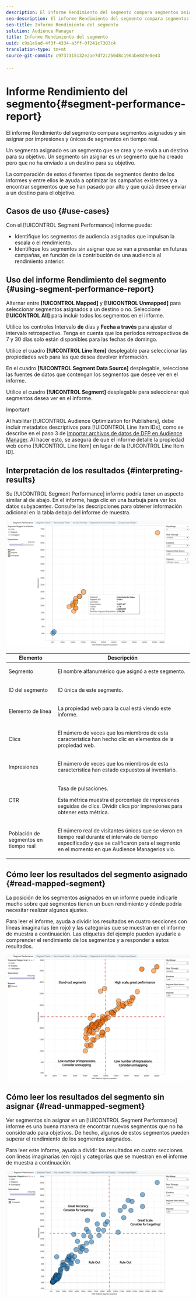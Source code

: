 ```yaml
---
description: El informe Rendimiento del segmento compara segmentos asignados y sin asignar por impresiones y únicos de segmentos en tiempo real. Un segmento asignado es un segmento que se crea y se envía a un destino para su objetivo. Un segmento sin asignar es un segmento que ha creado pero que no ha enviado a un destino para su objetivo. La comparación de estos diferentes tipos de segmentos dentro de los informes y entre ellos le ayuda a optimizar las campañas existentes y a encontrar segmentos que se han pasado por alto y que quizá desee enviar a un destino para el objetivo.
seo-description: El informe Rendimiento del segmento compara segmentos asignados y sin asignar por impresiones y únicos de segmentos en tiempo real. Un segmento asignado es un segmento que se crea y se envía a un destino para su objetivo. Un segmento sin asignar es un segmento que ha creado pero que no ha enviado a un destino para su objetivo. La comparación de estos diferentes tipos de segmentos dentro de los informes y entre ellos le ayuda a optimizar las campañas existentes y a encontrar segmentos que se han pasado por alto y que quizá desee enviar a un destino para el objetivo.
seo-title: Informe Rendimiento del segmento
solution: Audience Manager
title: Informe Rendimiento del segmento
uuid: c9a1e9ad-4f3f-4334-a3ff-0f241c7303c4
translation-type: tm+mt
source-git-commit: c9737315132e2ae7d72c250d8c196abe8d9e0e43

---
```



# Informe Rendimiento del segmento{#segment-performance-report}

El informe Rendimiento del segmento compara segmentos asignados y sin asignar por impresiones y únicos de segmentos en tiempo real.

Un segmento asignado es un segmento que se crea y se envía a un destino para su objetivo. Un segmento sin asignar es un segmento que ha creado pero que no ha enviado a un destino para su objetivo.

La comparación de estos diferentes tipos de segmentos dentro de los informes y entre ellos le ayuda a optimizar las campañas existentes y a encontrar segmentos que se han pasado por alto y que quizá desee enviar a un destino para el objetivo.

## Casos de uso {#use-cases}

Con el [!UICONTROL Segment Performance] informe puede:

* Identifique los segmentos de audiencia asignados que impulsan la escala o el rendimiento.
* Identifique los segmentos sin asignar que se van a presentar en futuras campañas, en función de la contribución de una audiencia al rendimiento anterior.

## Uso del informe Rendimiento del segmento {#using-segment-performance-report}

Alternar entre **[!UICONTROL Mapped]** y **[!UICONTROL Unmapped]** para seleccionar segmentos asignados a un destino o no. Seleccione **[!UICONTROL All]** para incluir todos los segmentos en el informe.

Utilice los controles Intervalo **de** días y **Fecha a través** para ajustar el intervalo retrospectivo. Tenga en cuenta que los períodos retrospectivos de 7 y 30 días solo están disponibles para las fechas de domingo.

Utilice el cuadro **[!UICONTROL Line Item]** desplegable para seleccionar las propiedades web para las que desea devolver información.

En el cuadro **[!UICONTROL Segment Data Source]** desplegable, seleccione las fuentes de datos que contengan los segmentos que desee ver en el informe.

Utilice el cuadro **[!UICONTROL Segment]** desplegable para seleccionar qué segmentos desea ver en el informe.

>[!IMPORTANT]
>
>Al habilitar [!UICONTROL Audience Optimization for Publishers], debe incluir metadatos descriptivos para [!UICONTROL Line Item IDs], como se describe en el paso 3 de [Importar archivos de datos de DFP en Audience Manager](../../../reporting/audience-optimization-reports/aor-publishers/import-dfp.md). Al hacer esto, se asegura de que el informe detalle la propiedad web como [!UICONTROL Line Item] en lugar de la [!UICONTROL Line Item ID].

## Interpretación de los resultados {#interpreting-results}

Su [!UICONTROL Segment Performance] informe podría tener un aspecto similar al de abajo. En el informe, haga clic en una burbuja para ver los datos subyacentes. Consulte las descripciones para obtener información adicional en la tabla debajo del informe de muestra.

![](assets/publisher_segment_performance.png)

<table id="table_AFE2540583C34835B04584693ADFD26A"> 
 <thead> 
  <tr> 
   <th colname="col1" class="entry"> Elemento </th> 
   <th colname="col2" class="entry"> Descripción </th> 
  </tr>
 </thead>
 <tbody> 
  <tr> 
   <td colname="col1"> <p>Segmento </p> </td> 
   <td colname="col2"> <p>El nombre alfanumérico que asignó a este segmento. </p> </td> 
  </tr> 
  <tr> 
   <td colname="col1"> <p> ID del segmento </p> </td> 
   <td colname="col2"> <p>ID única de este segmento. </p> </td> 
  </tr> 
  <tr> 
   <td colname="col1"> <p>Elemento de línea </p> </td> 
   <td colname="col2"> <p>La propiedad web para la cual está viendo este informe. </p> </td> 
  </tr> 
  <tr> 
   <td colname="col1"> <p>Clics </p> </td> 
   <td colname="col2"> <p>El número de veces que los miembros de esta característica han hecho clic en elementos de la propiedad web. </p> </td> 
  </tr> 
  <tr> 
   <td colname="col1"> <p>Impresiones </p> </td> 
   <td colname="col2"> <p>El número de veces que los miembros de esta característica han estado expuestos al inventario. </p> </td> 
  </tr> 
  <tr> 
   <td colname="col1"> <p>CTR </p> </td> 
   <td colname="col2"> <p>Tasa de pulsaciones. </p> <p>Esta métrica muestra el porcentaje de impresiones seguidas de clics. Dividir clics por impresiones para obtener esta métrica. </p> </td> 
  </tr> 
  <tr> 
   <td colname="col1"> <p>Población de segmentos en tiempo real </p> </td> 
   <td colname="col2"> <p>El número real de visitantes únicos que se vieron en tiempo real durante el intervalo de tiempo especificado y que se calificaron para el segmento en el momento en que <span class="keyword"> Audience Manager</span>los vio. </p> </td> 
  </tr> 
 </tbody> 
</table>

## Cómo leer los resultados del segmento asignado {#read-mapped-segment}

La posición de los segmentos asignados en un informe puede indicarle mucho sobre qué segmentos tienen un buen rendimiento y dónde podría necesitar realizar algunos ajustes.

Para leer el informe, ayuda a dividir los resultados en cuatro secciones con líneas imaginarias (en rojo) y las categorías que se muestran en el informe de muestra a continuación. Las etiquetas del ejemplo pueden ayudarle a comprender el rendimiento de los segmentos y a responder a estos resultados.

![](assets/publisher_segment_performance_mapped.png)

## Cómo leer los resultados del segmento sin asignar {#read-unmapped-segment}

Ver segmentos sin asignar en un [!UICONTROL Segment Performance] informe es una buena manera de encontrar nuevos segmentos que no ha considerado para objetivos. De hecho, algunos de estos segmentos pueden superar el rendimiento de los segmentos asignados.

Para leer este informe, ayuda a dividir los resultados en cuatro secciones con líneas imaginarias (en rojo) y categorías que se muestran en el informe de muestra a continuación.

![](assets/publisher_segment_performance_unmapped.png)
